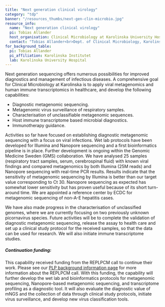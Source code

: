 ```yaml
---
title: "Next generation clinical virology"
category: "tdp"
banner: "/resources_thumbs/next-gen-clin-microbio.jpg"
resource_info:
  name: "Next generation clinical virology"
  pi: Tobias Allander
  host_organisation: Clinical Microbiology at Karolinska University Hospital
  contact: "Tobias Allander<br>Dept. of Clinical Microbiology, Karolinska University Hospital and Dept. of Microbiology, Tumor, and Cell Biology, Karolinska Institutet<br>Email: [tobias.allander@regionstockholm.se](mailto:tobias.allander@regionstockholm.se)"
for_background_table:
  pi: Tobias Allander
  pi_affiliation: Karolinska Institutet
  lab: Karolinska University Hospital
---
```


Next generation sequencing offers numerous possibilities for improved diagnostics and management of infectious diseases. A comprehensive goal for Clinical Microbiology at Karolinska is to apply viral metagenomics and human immune transcriptomics in healthcare, and develop the following capabilities:

- Diagnostic metagenomic sequencing.
- Metagenomic virus surveillance of respiratory samples.
- Characterisation of unclassifiable metagenomic sequences.
- Host immune transcriptome based microbial diagnostics.
- Immunotherapy guidance.

Activities so far have focused on establishing diagnostic metagenomic sequencing with a focus on viral infections. Wet lab protocols have been developed for Illumina and Nanopore sequencing and a first bioinformatics pipeline is in place. Further development is ongoing within the Genomic Medicine Sweden (GMS) collaboration. We have analysed 25 samples (respiratory tract samples, serum, cerebrospinal fluid) with known viral findings and compared metagenomics by both Illumina (25M reads) and Nanopore sequencing with real-time PCR results. Results indicate that the sensitivity of metagenomic sequencing by Illumina is better than our target value corresponding to Ct 30. Nanopore sequencing as expected has somewhat lower sensitivity but has proven useful because of its short turn-around time. We are appointed a reference center by ECDC for metagenomic sequencing of non-A-E hepatitis cases.

We have also made progress in the characterisation of unclassified genomes, where we are currently focusing on two previously unknown picornavirus species. Future activities will be to complete the validation of diagnostic metagenomic sequencing, release the assay to health care and set up a clinical study protocol for the received samples, so that the data can be used for research. We will also initiate immune transcriptome studies.

##### Continuation funding:

This capability received funding from the REPLPCM call to continue their work. Please see our <a href="/plp-program-background/#progress-to-date-previous-calls">PLP background information page</a> for more information about the REPLPCM call. With this funding, the capability will further develop the wet lab and bioinformatics protocols for metagenomic sequencing, Nanopore-based metagenomic sequencing, and transcriptome profiling as a diagnostic tool. It will also evaluate the diagnostic value of mNGS and the collection of data through clinical study protocols, initiate virus surveillance, and develop new virus classification tools.
